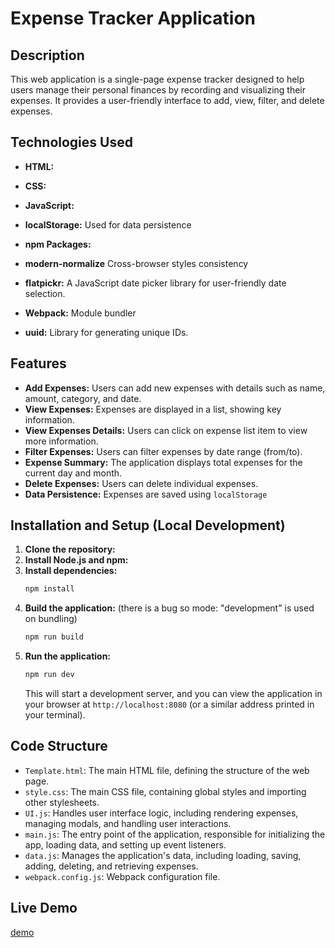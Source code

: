 # Expense Tracker Application

## Description

This web application is a single-page expense tracker designed to help users manage their personal finances by recording and visualizing their expenses. It provides a user-friendly interface to add, view, filter, and delete expenses.

## Technologies Used

- **HTML:**
- **CSS:**
- **JavaScript:**
- **localStorage:** Used for data persistence

- **npm Packages:**

- **modern-normalize** Cross-browser styles consistency
- **flatpickr:** A JavaScript date picker library for user-friendly date selection.
- **Webpack:** Module bundler
- **uuid:** Library for generating unique IDs.

## Features

- **Add Expenses:** Users can add new expenses with details such as name, amount, category, and date.
- **View Expenses:** Expenses are displayed in a list, showing key information.
- **View Expenses Details:** Users can click on expense list item to view more information.
- **Filter Expenses:** Users can filter expenses by date range (from/to).
- **Expense Summary:** The application displays total expenses for the current day and month.
- **Delete Expenses:** Users can delete individual expenses.
- **Data Persistence:** Expenses are saved using `localStorage`

## Installation and Setup (Local Development)

1.  **Clone the repository:**
2.  **Install Node.js and npm:**
3.  **Install dependencies:**
    ```bash
    npm install
    ```
4.  **Build the application:** (there is a bug so mode: "development" is used on bundling)
    ```bash
    npm run build
    ```
5.  **Run the application:**
    ```bash
    npm run dev
    ```
    This will start a development server, and you can view the application in your browser at `http://localhost:8080` (or a similar address printed in your terminal).

## Code Structure

- `Template.html`: The main HTML file, defining the structure of the web page.
- `style.css`: The main CSS file, containing global styles and importing other stylesheets.
- `UI.js`: Handles user interface logic, including rendering expenses, managing modals, and handling user interactions.
- `main.js`: The entry point of the application, responsible for initializing the app, loading data, and setting up event listeners.
- `data.js`: Manages the application's data, including loading, saving, adding, deleting, and retrieving expenses.
- `webpack.config.js`: Webpack configuration file.

## Live Demo

[demo](https://k4ileb.github.io/Expense_tracker/)
